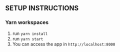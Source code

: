## SETUP INSTRUCTIONS

### Yarn workspaces
1. run `yarn install`
2. run `yarn start`
3. You can access the app in `http://localhost:8000`
